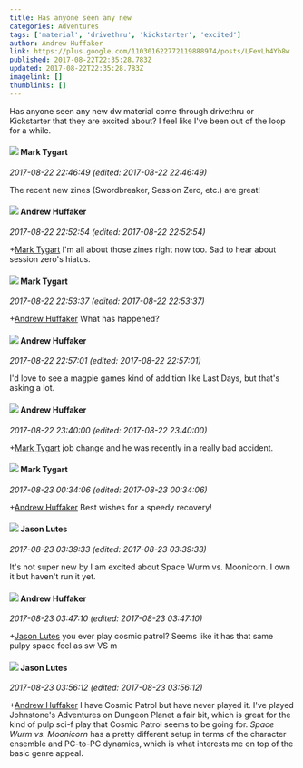 ```yaml
---
title: Has anyone seen any new
categories: Adventures
tags: ['material', 'drivethru', 'kickstarter', 'excited']
author: Andrew Huffaker
link: https://plus.google.com/110301622772119888974/posts/LFevLh4Yb8w
published: 2017-08-22T22:35:28.783Z
updated: 2017-08-22T22:35:28.783Z
imagelink: []
thumblinks: []
---
```


Has anyone seen any new dw material come through drivethru or Kickstarter that they are excited about? I feel like I&#39;ve been out of the loop for a while. 
<div id='comment z13iijhqdmimun3fn22yjhfo3pvvehdgr04'>
  <h4><img src='{{site.baseurl}}//images/avatars/118088719859349999400_photo.jpg'> Mark Tygart</h4>
      <p><cite>2017-08-22 22:46:49 (edited: 2017-08-22 22:46:49)</cite></p>
        <p>The recent new zines (Swordbreaker, Session Zero, etc.) are great!</p>
</div>
        

<div id='comment z13iijhqdmimun3fn22yjhfo3pvvehdgr04'>
  <h4><img src='{{site.baseurl}}//images/avatars/110301622772119888974_photo.jpg'> Andrew Huffaker</h4>
      <p><cite>2017-08-22 22:52:54 (edited: 2017-08-22 22:52:54)</cite></p>
        <p><span class="proflinkWrapper"><span class="proflinkPrefix">+</span><a class="proflink" href="https://plus.google.com/118088719859349999400" oid="118088719859349999400">Mark Tygart</a></span> I&#39;m all about those zines right now too. Sad to hear about session zero&#39;s hiatus.</p>
</div>
        

<div id='comment z13iijhqdmimun3fn22yjhfo3pvvehdgr04'>
  <h4><img src='{{site.baseurl}}//images/avatars/118088719859349999400_photo.jpg'> Mark Tygart</h4>
      <p><cite>2017-08-22 22:53:37 (edited: 2017-08-22 22:53:37)</cite></p>
        <p><span class="proflinkWrapper"><span class="proflinkPrefix">+</span><a class="proflink" href="https://plus.google.com/110301622772119888974" oid="110301622772119888974">Andrew Huffaker</a></span> What has happened?</p>
</div>
        

<div id='comment z13iijhqdmimun3fn22yjhfo3pvvehdgr04'>
  <h4><img src='{{site.baseurl}}//images/avatars/110301622772119888974_photo.jpg'> Andrew Huffaker</h4>
      <p><cite>2017-08-22 22:57:01 (edited: 2017-08-22 22:57:01)</cite></p>
        <p>I&#39;d love to see a magpie games kind of addition like Last Days, but that&#39;s asking a lot.</p>
</div>
        

<div id='comment z13iijhqdmimun3fn22yjhfo3pvvehdgr04'>
  <h4><img src='{{site.baseurl}}//images/avatars/110301622772119888974_photo.jpg'> Andrew Huffaker</h4>
      <p><cite>2017-08-22 23:40:00 (edited: 2017-08-22 23:40:00)</cite></p>
        <p><span class="proflinkWrapper"><span class="proflinkPrefix">+</span><a class="proflink" href="https://plus.google.com/118088719859349999400" oid="118088719859349999400">Mark Tygart</a></span> job change and he was recently in a really bad accident.</p>
</div>
        

<div id='comment z13iijhqdmimun3fn22yjhfo3pvvehdgr04'>
  <h4><img src='{{site.baseurl}}//images/avatars/118088719859349999400_photo.jpg'> Mark Tygart</h4>
      <p><cite>2017-08-23 00:34:06 (edited: 2017-08-23 00:34:06)</cite></p>
        <p><span class="proflinkWrapper"><span class="proflinkPrefix">+</span><a class="proflink" href="https://plus.google.com/110301622772119888974" oid="110301622772119888974">Andrew Huffaker</a></span> Best wishes for a speedy recovery!</p>
</div>
        

<div id='comment z13iijhqdmimun3fn22yjhfo3pvvehdgr04'>
  <h4><img src='{{site.baseurl}}//images/avatars/115657313205562994919_photo.jpg'> Jason Lutes</h4>
      <p><cite>2017-08-23 03:39:33 (edited: 2017-08-23 03:39:33)</cite></p>
        <p>It&#39;s not super new by I am excited about Space Wurm vs. Moonicorn. I own it but haven&#39;t run it yet.</p>
</div>
        

<div id='comment z13iijhqdmimun3fn22yjhfo3pvvehdgr04'>
  <h4><img src='{{site.baseurl}}//images/avatars/110301622772119888974_photo.jpg'> Andrew Huffaker</h4>
      <p><cite>2017-08-23 03:47:10 (edited: 2017-08-23 03:47:10)</cite></p>
        <p><span class="proflinkWrapper"><span class="proflinkPrefix">+</span><a class="proflink" href="https://plus.google.com/115657313205562994919" oid="115657313205562994919">Jason Lutes</a></span> you ever play cosmic  patrol? Seems like it has that same pulpy space feel as sw VS m</p>
</div>
        

<div id='comment z13iijhqdmimun3fn22yjhfo3pvvehdgr04'>
  <h4><img src='{{site.baseurl}}//images/avatars/115657313205562994919_photo.jpg'> Jason Lutes</h4>
      <p><cite>2017-08-23 03:56:12 (edited: 2017-08-23 03:56:12)</cite></p>
        <p><span class="proflinkWrapper"><span class="proflinkPrefix">+</span><a class="proflink" href="https://plus.google.com/110301622772119888974" oid="110301622772119888974">Andrew Huffaker</a></span> I have Cosmic Patrol but have never played it. I&#39;ve played Johnstone&#39;s Adventures on Dungeon Planet a fair bit, which is great for the kind of pulp sci-f play that Cosmic Patrol seems to be going for. <i>Space Wurm vs. Moonicorn</i> has a pretty different setup in terms of the character ensemble and PC-to-PC dynamics, which is what interests me on top of the basic genre appeal.</p>
</div>
        